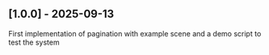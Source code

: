 ## [1.0.0] - 2025-09-13
First implementation of pagination with example scene and a demo script to test the system
